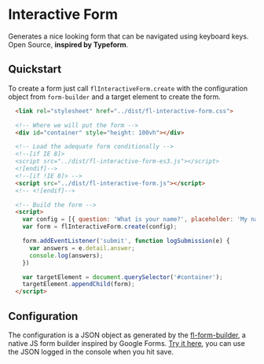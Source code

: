 # Interactive Form

Generates a nice looking form that can be navigated using keyboard keys. Open Source, **inspired by Typeform**.

## Quickstart

  To create a form just call `flInteractiveForm.create` with the configuration
  object from `form-builder` and a target element to create the form.

``` html
  <link rel="stylesheet" href="../dist/fl-interactive-form.css">

  <!-- Where we will put the form -->
  <div id="container" style="height: 100vh"></div>

  <!-- Load the adequate form conditionally -->
  <!--[if IE 8]>
  <script src="../dist/fl-interactive-form-es3.js"></script>
  <![endif]-->
  <!--[if !IE 8]> -->
  <script src="../dist/fl-interactive-form.js"></script>
  <!-- <![endif]-->

  <!-- Build the form -->
  <script>
    var config = [{ question: 'What is your name?', placeholder: 'My name is...', type: 'Text', }];
    var form = flInteractiveForm.create(config);

    form.addEventListener('submit', function logSubmission(e) {
      var answers = e.detail.answer;
      console.log(answers);
    })

    var targetElement = document.querySelector('#container');
    targetElement.appendChild(form);
  </script>
```

## Configuration

The configuration is a JSON object as generated by the [fl-form-builder](https://github.com/fourlabsldn/fl-form-builder), a native JS form builder inspired by Google Forms. [Try it here](https://fourlabsldn.github.io/fl-form-builder/demo/), you can use the JSON logged in the console when you hit save.


